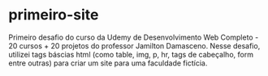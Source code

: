 # primeiro-site
Primeiro desafio do curso da Udemy de Desenvolvimento Web Completo - 20 cursos + 20 projetos do professor Jamilton Damasceno. Nesse desafio, utilizei tags báscias html (como table, img, p, hr, tags de cabeçalho, form entre outras) para criar um site para uma faculdade fictícia. 
